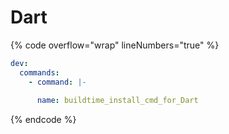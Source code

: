 # Dart

{% code overflow="wrap" lineNumbers="true" %}
```yaml
dev:
  commands:
    - command: |-
    
      name: buildtime_install_cmd_for_Dart
```
{% endcode %}
